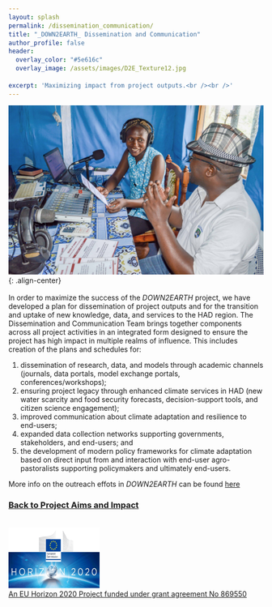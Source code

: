 ```yaml
---
layout: splash
permalink: /dissemination_communication/
title: "_DOWN2EARTH_ Dissemination and Communication"
author_profile: false
header:
  overlay_color: "#5e616c"
  overlay_image: /assets/images/D2E_Texture12.jpg

excerpt: 'Maximizing impact from project outputs.<br /><br />'
---
```

![image-center](/assets/images/Maureen_Patrick_Mentoring.jpg){: .align-center}<br /><br />
In order to maximize the success of the _DOWN2EARTH_ project, we have developed a plan for dissemination of project outputs and for the transition and uptake of new knowledge, data, and services to the HAD region. The Dissemination and Communication Team brings together components across all project activities in an integrated form designed to ensure the project has high impact in multiple realms of influence. This includes creation of the plans and schedules for:
1. dissemination of research, data, and models through academic channels (journals, data portals, model exchange portals, conferences/workshops);
2. ensuring project legacy through enhanced climate services in HAD (new water scarcity and food security forecasts, decision-support tools, and citizen science engagement);
3. improved communication about climate adaptation and resilience to end-users;
4. expanded data collection networks supporting governments, stakeholders, and end-users; and
5. the development of modern policy frameworks for climate adaptation based on direct input from and interaction with end-user agro-pastoralists supporting policymakers and ultimately end-users.   

More info on the outreach effots in _DOWN2EARTH_ can be found [here](/outreach/)

### [Back to Project Aims and Impact](/aims/)

<br /><a href="https://ec.europa.eu/programmes/horizon2020/en">
        <img src="/assets/images/H2020-EU-KOM.png" width="180" height="120"><br /><a href="https://cordis.europa.eu/project/id/869550">An EU Horizon 2020 Project funded under grant agreement No 869550</a>
	



